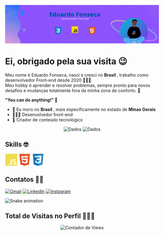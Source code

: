 <img src="images/logo.png" alt="Meu Banner">

<h1>Ei, obrigado pela sua visita 😉</h1>
<p>Meu nome é Eduardo Fonseca, nasci e cresci no <strong> Brasil </strong>, trabalho como desenvolvedor Front-end desde 2020 👨🏿‍💻. <br> Meu hobby é aprender e resolver problemas, sempre pronto para novos desafios e mudanças totalmente fora da minha zona de conforto. 🧠</p> 

<p><strong>"You can do anything!" 🥇</strong></p>

<ul>
    <li>📍 Eu moro no <strong> Brasil </strong>, mais especificamente no estado de <strong> Minas Gerais </strong></li>
    <li>👨🏾‍💻 Desenvolvedor front-end</li>
    <li>👾 Criador de conteúdo tecnológico</li>
</ul>

<p align="center">
<img src="https://github-readme-stats.vercel.app/api?username=eduardzs&show_icons=true&theme=jolly&include_all_commits=true&count_private=true" alt="Dados">
<img src="https://github-readme-stats.vercel.app/api/top-langs/?username=eduardzs&&layout=compact&hide=shell&theme=jolly" alt="Dados">
</p>

<h2>Skills 🤓</h2>
<p align="leaft">
    <img src="https://raw.githubusercontent.com/devicons/devicon/master/icons/javascript/javascript-plain.svg" alt="EduJs" height="40 width="50">
    <img src="https://raw.githubusercontent.com/devicons/devicon/master/icons/html5/html5-original.svg" alt="EduHtml" height="40 width="50">
    <img src="https://raw.githubusercontent.com/devicons/devicon/master/icons/css3/css3-original.svg" alt="EduCss" height="40 width="50">
</p>

<h2>Contatos 🖖🏾</h2>
<a href="mailto:eduardofonseca0210@gmail.com" target="_blank"><img src="https://img.shields.io/badge/Gmail-D14836?style=for-the-badge&logo=gmail&logoColor=white"alt="Gmail" target="_blank"></a>
<a href="https://www.linkedin.com/in/eduardsz/" target="_blank"><img src="https://img.shields.io/badge/-LinkedIn-%230077B5?style=for-the-badge&logo=linkedin&logoColor=white" alt="LinkedIn" target="_blank"></a>
<a href="https://www.instagram.com/eduardzs_/" target="_blank"><img src="https://img.shields.io/badge/-Instagram-%23E4405F?style=for-the-badge&logo=instagram&logoColor=white" alt="Instagram" target="_blank"></a>

![Snake animation](https://github.com/eduardzs/eduardzs/blob/output/github-contribution-grid-snake.svg)

<h2>Total de Visitas no Perfil 🕵🏾‍♂️</h2>
<p align="center">
   <img src="https://profile-counter.glitch.me/eduardzs/count.svg" alt="Contador de Views"> 
</p>
